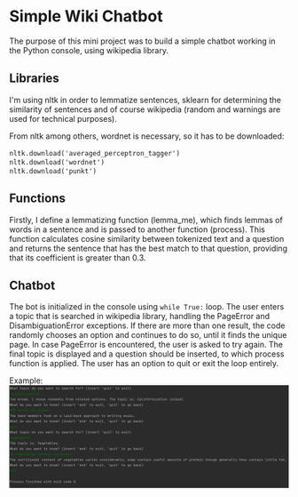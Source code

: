 # Simple Wiki Chatbot

The purpose of this mini project was to build a simple chatbot working in the Python console, using wikipedia library. 

## Libraries

I'm using nltk in order to lemmatize sentences, sklearn for determining the similarity of sentences and of course wikipedia (random and warnings are used for technical purposes).

From nltk among others, wordnet is necessary, so it has to be downloaded:
```
nltk.download('averaged_perceptron_tagger')
nltk.download('wordnet')
nltk.download('punkt')
```
## Functions

Firstly, I define a lemmatizing function (lemma_me), which finds lemmas of words in a sentence and is passed to another function (process). This function calculates cosine similarity between tokenized text and a question and returns the sentence that has the best match to that question, providing that its coefficient is greater than 0.3. 

## Chatbot

The bot is initialized in the console using `while True:` loop. The user enters a topic that is searched in wikipedia library, handling the PageError and DisambiguationError exceptions. If there are more than one result, the code randomly chooses an option and continues to do so, until it finds the unique page. In case PageError is encountered, the user is asked to try again. 
The final topic is displayed and a question should be inserted, to which process function is applied. The user has an option to quit or exit the loop entirely.

Example:
![The bot](Bot_screen.PNG)

